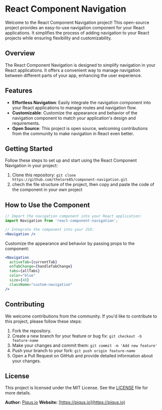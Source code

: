 # React Component Navigation

Welcome to the React Component Navigation project! This open-source project provides an easy-to-use navigation component for your React applications. It simplifies the process of adding navigation to your React projects while ensuring flexibility and customizability.

## Overview

The React Component Navigation is designed to simplify navigation in your React applications. It offers a convenient way to manage navigation between different parts of your app, enhancing the user experience.

## Features

- **Effortless Navigation**: Easily integrate the navigation component into your React applications to manage routes and navigation flow.
- **Customizable**: Customize the appearance and behavior of the navigation component to match your application's design and requirements.
- **Open Source**: This project is open source, welcoming contributions from the community to make navigation in React even better.

## Getting Started

Follow these steps to set up and start using the React Component Navigation in your project:

1. Clone this repository: `git clone https://github.com/thelore85/component-navigation.git`
2. chech the file structure of the project, then copy and paste the code of the component in your own project


## How to Use the Component

```jsx
// Import the navigation component into your React application:
import Navigation from 'react-component-navigation';

// Integrate the component into your JSX:
<Navigation />
```

Customize the appearance and behavior by passing props to the component:

```jsx
<Navigation
  activeTab={currentTab}
  onTabChange={handleTabChange}
  tabs={allTabs}
  color="blue"
  size={48}
  className="custom-navigation"
/>
```

## Contributing

We welcome contributions from the community. If you'd like to contribute to this project, please follow these steps:

1. Fork the repository.
2. Create a new branch for your feature or bug fix: `git checkout -b feature-name`
3. Make your changes and commit them: `git commit -m 'Add new feature'`
4. Push your branch to your fork: `git push origin feature-name`
5. Open a Pull Request on GitHub and provide detailed information about your changes.

## License

This project is licensed under the MIT License. See the [LICENSE](https://github.com/thelore85/component-navigation/blob/main/LICENSE) file for more details.

**Author:** [Piqus.io](https://piqus.io)
**Website:** [https://piqus.io](https://piqus.io)